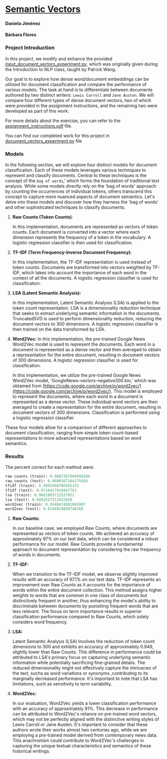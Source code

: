 # [Semantic Vectors](https://github.com/BarbaraPFloresRios/IDS703_NLP_NaturalLanguageProcessing/tree/main/20231101_SemanticVectors)
#### Daniela Jiménez
#### Bárbara Flores


### Project Introduction
In this project, we modify and enhance the provided [input_document_vectors_experiment.py](https://github.com/BarbaraPFloresRios/IDS703_NLP_NaturalLanguageProcessing/blob/main/20231101_SemanticVectors/input_document_vectors_experiment.py), which was originally given during the Introduction to NLP class, taught by Patrick Wang. 

Our goal is to explore how dense word/document embeddings can be utilized for document classification and compare the performance of various models. The task at hand is to differentiate between documents authored by two distinct writers: `Lewis Carroll` and `Jane Austen`. We will compare four different types of dense document vectors, two of which were provided in the assignment instructions, and the remaining two were developed as part of this work.

For more details about the exercise, you can refer to the [assignment_instructions.pdf](https://github.com/BarbaraPFloresRios/IDS703_NLP_NaturalLanguageProcessing/blob/main/20231101_SemanticVectors/%20assignment_instructions.pdf) file.

You can find our completed work for this project in [document_vectors_experiment.py](https://github.com/BarbaraPFloresRios/IDS703_NLP_NaturalLanguageProcessing/blob/main/20231101_SemanticVectors/document_vectors_experiment.py) file

### Models

In the following section, we will explore four distinct models for document classification. Each of these models leverages various techniques to represent and classify documents. Central to these techniques is the concept of the `bag of words`,' which forms the foundation of traditional text analysis. While some models directly rely on the 'bag of words' approach by counting the occurrences of individual tokens, others transcend this concept to capture more nuanced aspects of document semantics. Let's delve into these models and discover how they harness the 'bag of words' and other sophisticated techniques to classify documents.

1. **Raw Counts (Token Counts)**:
   
   In this implementation, documents are represented as vectors of token counts. Each document is converted into a vector where each dimension represents the frequency of a token in the vocabulary. A logistic regression classifier is then used for classification.

2. **TF-IDF (Term Frequency-Inverse Document Frequency)**:

   In this implementation, the TF-IDF representation is used instead of token counts. Documents are transformed into vectors weighted by TF-IDF, which takes into account the importance of each word in the context of all the documents. A logistic regression classifier is used for classification.

3. **LSA (Latent Semantic Analysis):**

   In this implementation, Latent Semantic Analysis (LSA) is applied to the token count representation. LSA is a dimensionality reduction technique that seeks to extract underlying semantic information in the documents. TruncatedSVD is used to perform dimensionality reduction, reducing the document vectors to 300 dimensions. A logistic regression classifier is then trained on the data transformed by LSA.


4. **Word2Vec:**
   In this implementation, the pre-trained Google News Word2Vec model is used to represent the documents. Each word in a document is represented as a dense vector and then averaged to obtain a representation for the entire document, resulting in document vectors of 300 dimensions. A logistic regression classifier is used for classification.

   In this implementation, we utilize the pre-trained Google News Word2Vec model, 'GoogleNews-vectors-negative300.bin,' which was obtained from [https://code.google.com/archive/p/word2vec/](https://code.google.com/archive/p/word2vec/). This model is employed to represent the documents, where each word in a document is represented as a dense vector. These individual word vectors are then averaged to create a representation for the entire document, resulting in document vectors of 300 dimensions. Classification is performed using a logistic regression classifier.


These four models allow for a comparison of different approaches to document classification, ranging from simple token count-based representations to more advanced representations based on word semantics.


### Results

The percent correct for each method were:


```python
raw counts (train): 0.9887267904509284
raw_counts (test): 0.9686567164179104
tfidf (train): 0.9993368700265252
tfidf (test): 0.9716417910447761
lsa (train): 0.9661803713527851
lsa (test): 0.9492537313432836
word2vec (train): 0.9348474801061007
word2vec (test): 0.9194029850746268
```


1. **Raw Counts:**
   
   In our baseline case, we employed Raw Counts, where documents are represented as vectors of token counts. We achieved an accuracy of approximately 97% on our test data, which can be considered a robust performance for our model. Raw Counts provide a fundamental approach to document representation by considering the raw frequency of words in documents.

2. **TF-IDF:**
   
   When we transition to the TF-IDF model, we observe slightly improved results with an accuracy of 97.1% on our test data. TF-IDF represents an improvement over Raw Counts as it accounts for the importance of words within the entire document collection. This method assigns higher weights to words that are common in one class of documents but distinctively frequent in another, thus enhancing the model's ability to discriminate between documents by punishing frequent words that are less relevant. The focus on term importance results in superior classification performance compared to Raw Counts, which solely considers word frequency.

3. **LSA:**
   
   Latent Semantic Analysis (LSA) involves the reduction of token count dimensions to 300 and exhibits an accuracy of approximately 0.949, slightly lower than Raw Counts. This difference in performance could be attributed to LSA's primary focus on capturing underlying semantic information while potentially sacrificing fine-grained details. The reduced dimensionality might not effectively capture the intricacies of the text, suchs as word variations or synonyms ,contributing to its marginally decreased performance. It's important to note that LSA has limitations, such as sensitivity to term variability.
   
4. **Word2Vec:**

   In our evaluation, Word2Vec yields a lower classification performance with an accuracy of approximately 91%. This decrease in performance can be attributed to Word2Vec's reliance on pre-trained word vectors, which may not be perfectly aligned with the distinctive writing styles of Lewis Carroll or Jane Austen. It's important to consider that these authors wrote their works almost two centuries ago, while we are employing a pre-trained model derived from contemporary news data. This anachronism could contribute to Word2Vec's challenges in capturing the unique textual characteristics and semantics of these historical writings.
